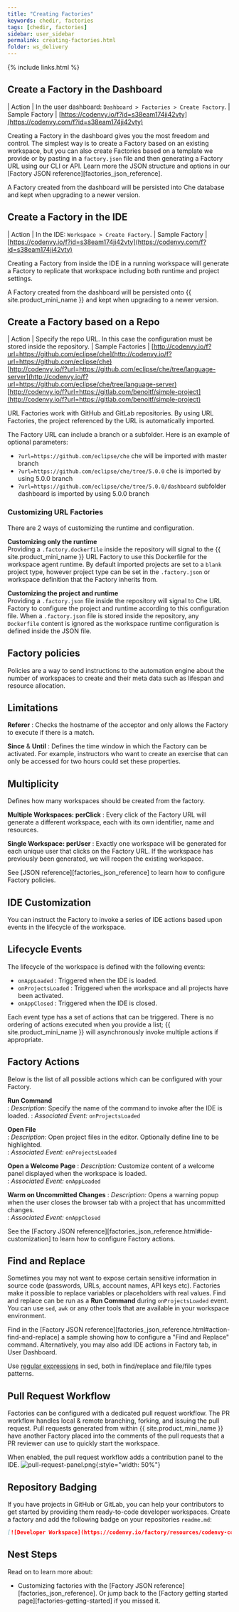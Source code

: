 ```yaml
---
title: "Creating Factories"
keywords: chedir, factories
tags: [chedir, factories]
sidebar: user_sidebar
permalink: creating-factories.html
folder: ws_delivery
---
```


{% include links.html %}


## Create a Factory in the Dashboard

| Action | In the user dashboard: `Dashboard > Factories > Create Factory`.
| Sample Factory | [https://codenvy.io/f?id=s38eam174ji42vty](https://codenvy.com/f?id=s38eam174ji42vty)

Creating a Factory in the dashboard gives you the most freedom and control. The simplest way is to create a Factory based on an existing workspace, but you can also create Factories based on a template we provide or by pasting in a `factory.json` file and then generating a Factory URL using our CLI or API. Learn more the JSON structure and options in our [Factory JSON reference][factories_json_reference].

A Factory created from the dashboard will be persisted into Che database and kept when upgrading to a newer version.

## Create a Factory in the IDE

| Action | In the IDE: `Workspace > Create Factory`.
| Sample Factory | [https://codenvy.io/f?id=s38eam174ji42vty](https://codenvy.com/f?id=s38eam174ji42vty)

Creating a Factory from inside the IDE in a running workspace will generate a Factory to replicate that workspace including both runtime and project settings.

A Factory created from the dashboard will be persisted onto {{ site.product_mini_name }} and kept when upgrading to a newer version.

## Create a Factory based on a Repo

| Action | Specify the repo URL. In this case the configuration must be stored inside the repository.
| Sample Factories | [http://codenvy.io/f?url=https://github.com/eclipse/che](http://codenvy.io/f?url=https://github.com/eclipse/che)<br>[http://codenvy.io/f?url=https://github.com/eclipse/che/tree/language-server](http://codenvy.io/f?url=https://github.com/eclipse/che/tree/language-server)<br>[http://codenvy.io/f?url=https://gitlab.com/benoitf/simple-project](http://codenvy.io/f?url=https://gitlab.com/benoitf/simple-project)

URL Factories work with GitHub and GitLab repositories. By using URL Factories, the project referenced by the URL is automatically imported.

The Factory URL can include a branch or a subfolder. Here is an example of optional parameters:
- `?url=https://github.com/eclipse/che` che will be imported with master branch
- `?url=https://github.com/eclipse/che/tree/5.0.0` che is imported by using 5.0.0 branch
- `?url=https://github.com/eclipse/che/tree/5.0.0/dashboard` subfolder dashboard is imported by using 5.0.0 branch

### Customizing URL Factories
There are 2 ways of customizing the runtime and configuration.

**Customizing only the runtime**  
Providing a `.factory.dockerfile` inside the repository will signal to the {{ site.product_mini_name }} URL Factory to use this Dockerfile for the workspace agent runtime. By default imported projects are set to a `blank` project type, however project type can be set in the `.factory.json` or workspace definition that the Factory inherits from.

**Customizing the project and runtime**  
Providing a `.factory.json` file inside the repository will signal to Che URL Factory to configure the project and runtime according to this configuration file. When a `.factory.json` file is stored inside the repository, any `Dockerfile` content is ignored as the workspace runtime configuration is defined inside the JSON file.

## Factory policies
Policies are a way to send instructions to the automation engine about the number of workspaces to create and their meta data such as lifespan and resource allocation.

## Limitations  
**Referer**
: Checks the hostname of the acceptor and only allows the Factory to execute if there is a match.

**Since** & **Until**
: Defines the time window in which the Factory can be activated. For example, instructors who want to create an exercise that can only be accessed for two hours could set these properties.

## Multiplicity  
Defines how many workspaces should be created from the factory.

**Multiple Workspaces: perClick**
: Every click of the Factory URL will generate a different workspace, each with its own identifier, name and resources.

**Single Workspace: perUser**
: Exactly one workspace will be generated for each unique user that clicks on the Factory URL. If the workspace has previously been generated, we will reopen the existing workspace.

See [JSON reference][factories_json_reference] to learn how to configure Factory policies.

## IDE Customization
You can instruct the Factory to invoke a series of IDE actions based upon events in the lifecycle of the workspace.

## Lifecycle Events
The lifecycle of the workspace is defined with the following events:
- `onAppLoaded` : Triggered when the IDE is loaded.
- `onProjectsLoaded` : Triggered when the workspace and all projects have been activated.
- `onAppClosed` : Triggered when the IDE is closed.

Each event type has a set of actions that can be triggered. There is no ordering of actions executed when you provide a list; {{ site.product_mini_name }} will asynchronously invoke multiple actions if appropriate.

## Factory Actions

Below is the list of all possible actions which can be configured with your Factory.

**Run Command**  
: _Description:_ Specify the name of the command to invoke after the IDE is loaded.
: _Associated Event:_ `onProjectsLoaded`

**Open File**  
: _Description:_ Open project files in the editor. Optionally define line to be highlighted.   
: _Associated Event:_ `onProjectsLoaded`

**Open a Welcome Page**
: _Description:_ Customize content of a welcome panel displayed when the workspace is loaded.  
: _Associated Event:_ `onAppLoaded`

**Warm on Uncommitted Changes**
: _Description:_ Opens a warning popup when the user closes the browser tab with a project that has uncommitted changes.  
: _Associated Event:_ `onAppClosed`

See the [Factory JSON reference][factories_json_reference.html#ide-customization] to learn how to configure Factory actions.

## Find and Replace

Sometimes you may not want to expose certain sensitive information in source code (passwords, URLs, account names, API keys etc). Factories make it possible to replace variables or placeholders with real values. Find and replace can be run as a **Run Command** during `onProjectsLoaded` event. You can use `sed`, `awk` or any other tools that are available in your workspace environment.

Find in the [Factory JSON reference][factories_json_reference.html#action-find-and-replace] a sample showing how to configure a "Find and Replace" command.
Alternatively, you may also add IDE actions in Factory tab, in User Dashboard.

Use [regular expressions](https://www.gnu.org/software/sed/manual/html_node/Regular-Expressions.html) in sed, both in find/replace and file/file types patterns.


## Pull Request Workflow

Factories can be configured with a dedicated pull request workflow. The PR workflow handles local & remote branching, forking, and issuing the pull request. Pull requests generated from within {{ site.product_mini_name }} have another Factory placed into the comments of the pull requests that a PR reviewer can use to quickly start the workspace.

When enabled, the pull request workflow adds a contribution panel to the IDE.
![pull-request-panel.png]({{base}}{{site.links["pull-request-panel.png"]}}){:style="width: 50%"}  

## Repository Badging  

If you have projects in GitHub or GitLab, you can help your contributors to get started by providing them ready-to-code developer workspaces. Create a factory and add the following badge on your repositories `readme.md`:

```markdown  
[![Developer Workspace](https://codenvy.io/factory/resources/codenvy-contribute.svg)](your-factory-url)
```



## Nest Steps

Read on to learn more about:
- Customizing factories with the [Factory JSON reference][factories_json_reference].
Or jump back to the [Factory getting started page][factories-getting-started] if you missed it.
